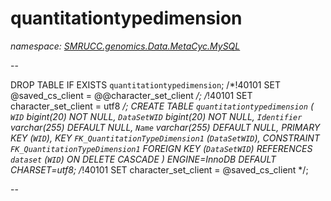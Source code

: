 ﻿# quantitationtypedimension
_namespace: [SMRUCC.genomics.Data.MetaCyc.MySQL](./index.md)_

--
 
 DROP TABLE IF EXISTS `quantitationtypedimension`;
 /*!40101 SET @saved_cs_client = @@character_set_client */;
 /*!40101 SET character_set_client = utf8 */;
 CREATE TABLE `quantitationtypedimension` (
 `WID` bigint(20) NOT NULL,
 `DataSetWID` bigint(20) NOT NULL,
 `Identifier` varchar(255) DEFAULT NULL,
 `Name` varchar(255) DEFAULT NULL,
 PRIMARY KEY (`WID`),
 KEY `FK_QuantitationTypeDimension1` (`DataSetWID`),
 CONSTRAINT `FK_QuantitationTypeDimension1` FOREIGN KEY (`DataSetWID`) REFERENCES `dataset` (`WID`) ON DELETE CASCADE
 ) ENGINE=InnoDB DEFAULT CHARSET=utf8;
 /*!40101 SET character_set_client = @saved_cs_client */;
 
 --




